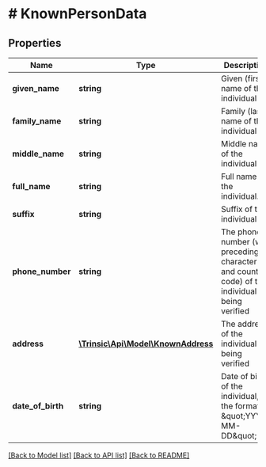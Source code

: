 # # KnownPersonData

## Properties

Name | Type | Description | Notes
------------ | ------------- | ------------- | -------------
**given_name** | **string** | Given (first) name of the individual | [optional]
**family_name** | **string** | Family (last) name of the individual | [optional]
**middle_name** | **string** | Middle name of the individual | [optional]
**full_name** | **string** | Full name of the individual. | [optional]
**suffix** | **string** | Suffix of the individual | [optional]
**phone_number** | **string** | The phone number (with preceding + character and country code) of the individual being verified | [optional]
**address** | [**\Trinsic\Api\Model\KnownAddress**](KnownAddress.md) | The address of the individual being verified | [optional]
**date_of_birth** | **string** | Date of birth of the individual, in the format \&quot;YYYY-MM-DD\&quot; | [optional]

[[Back to Model list]](../../README.md#models) [[Back to API list]](../../README.md#endpoints) [[Back to README]](../../README.md)
